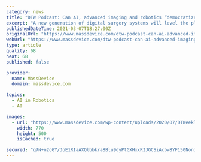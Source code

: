 ```yaml
---
category: news
title: "DTW Podcast: Can AI, advanced imaging and robotics “democratize” surgery?"
excerpt: "A new generation of digital surgery systems will level the playing field for surgeons giving them artificial intelligence, robotic tools and other assistive technologies. In three interviews in this week’s DeviceTalks Weekly Podcast,"
publishedDateTime: 2021-03-07T18:27:00Z
originalUrl: "https://www.massdevice.com/dtw-podcast-can-ai-advanced-imaging-and-robotics-democratize-surgery/"
webUrl: "https://www.massdevice.com/dtw-podcast-can-ai-advanced-imaging-and-robotics-democratize-surgery/"
type: article
quality: 68
heat: 68
published: false

provider:
  name: MassDevice
  domain: massdevice.com

topics:
  - AI in Robotics
  - AI

images:
  - url: "https://www.massdevice.com/wp-content/uploads/2020/07/DTWeekly_770x500icon_5-20_Vs2-1.jpg"
    width: 770
    height: 500
    isCached: true

secured: "q7N+n2cGY/JoE1RIaAXQlbbkra8Blu9dyPtGXHxxRIJGCSiAcbw8YF150NonJ7UrWsH1xChN2qqiq/b1r+XrarF9F5wqHrUADzTyNVLWwQEpQNGY6HZ2RkJyZimGzOQC1+OZhXocHADh9iOak6CeEKsmGPNFX/U88CbOd9o56+j8kMhilouA3O/kZlxCvqgMAxBOh/TQ/XvE4OubR+OoT8SrHRcdB/E729t24UlaM8QFpzhEyasS/91+1N8+SfDCEbS3eh0x3LG9zY0IafyYb3f36H2UFlqjvgt5vRbBfKnL3DVjc7knZHxH8NuUlbGdEDTiI8wgV/vVacxUq6pKC4dwrz6TBda6GwydMfX654E=;G4+TpEoOw3mb7841saQ7OA=="
---
```


